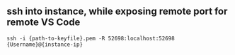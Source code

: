 ## ssh into instance, while exposing remote port for remote VS Code
```
ssh -i {path-to-keyfile}.pem -R 52698:localhost:52698 {Username}@{instance-ip}
```
